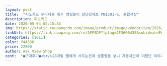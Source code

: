 ```yaml
---
layout: post 
title:  "피노키오 두다다쿵 핑카 캠핑놀이 장난감세트 PN1501-6, 혼합색상" 
description: 피노키오  ..
date: 2020-05-04 05:15:33 
img: https://static.coupangcdn.com/image/product/image/vendoritem/2016/12/06/3033164937/3ca4ff29-c273-41ad-87c6-79215e82b98a.jpg 
linkUrl: https://link.coupang.com/re/AFFSDP?lptag=AF3600438&subid=ahnPublicAsk&pageKey=9599319&itemId=42325471&vendorItemId=3095391299&traceid=V0-113-a8ade5efc55df370 
categories: [1011] 
color: f44336 
price: 22800 
author: Ask View Shop 
cont:  "●구매후기●<br/>28개월 딸에게 사주는건데 상품평을 보니 자동차안이 더럽단 이야기가 많이 있더라구요.<br/> 그래서 아이가 보기전에 닦아서 다시 넣어 테이핑 해놓으려고 테이프며 세정제며 면봉이며 등등 준비를 딱하고 쿠팡박스를 열었는데 ㅋ 상품 박스는 제가 열어보기도 전에 이미 여러번 열고 닫은 흔적에;; 찢어지기까지 하고 최종 테이핑도 없이 걍 슥 열리네요 ㅎㅎㅎ자동차 창문은 기스 있구요 색감이나 퀄리티도 그냥 그래요 ㅎㅎ 다행히 자동차 안은 깨끗해보이네요~<br/>2년전에 작은거 사줬었는데 너무 잘가지고 놀았거든요.<br/><br/>4살 딸아이가 자동차를 좋아해서 구매했어요.<br/><br/>가격도 저렴하게 잘산거 같아요ㅋ<br/>두다다쿵에 빠져서 핑카를 갖고싶다던 아들 소원을 들어주게 됐어요ㅋㅋㅋ핑카가 있는지도 몰랐는데, 완전 굿굿! 가격대비 구성도 좋고, 아기자기해서 너무 좋아해요^^<br/>요것도 보자마자 너무 좋아하네요ㅋ<br/>자동차 문도 잘열리고.<br/>.<br/>색감도 이뿌네요ㅋ<br/>정가보다 가격이 많~~이 싸니까요 ㅋㅋ 이정도는 걍 넘어갑니다~ 깨끗하거나 견고하거나 세련되지 않았지만 저는 이 가격에 이정도면 만족합니다!! 가격할인해서 판매하는데는 이유가있겠죠.<br/>.<br/> 상품평 많이 보시고 어느정도 감안 하셔서 구입하시길 바래요!! ^^<br/>28개월 딸에게 사주는건데 상품평을 보니 자동차안이 더럽단 이야기가 많이 있더라구요.<br/> 그래서 아이가 보기전에 닦아서 다시 넣어 테이핑 해놓으려고 테이프며 세정제며 면봉이며 등등 준비를 딱하고 쿠팡박스를 열었는데 ㅋ 상품 박스는 제가 열어보기도 전에 이미 여러번 열고 닫은 흔적에;; 찢어지기까지 하고 최종 테이핑도 없이 걍 슥 열리네요 ㅎㅎㅎ자동차 창문은 기스 있구요 색감이나 퀄리티도 그냥 그래요 ㅎㅎ 다행히 자동차 안은 깨끗해보이네요~<br/>2년전에 작은거 사줬었는데 너무 잘가지고 놀았거든요.<br/><br/>4살 딸아이가 자동차를 좋아해서 구매했어요.<br/><br/>가격도 저렴하게 잘산거 같아요ㅋ<br/>두다다쿵에 빠져서 핑카를 갖고싶다던 아들 소원을 들어주게 됐어요ㅋㅋㅋ핑카가 있는지도 몰랐는데, 완전 굿굿! 가격대비 구성도 좋고, 아기자기해서 너무 좋아해요^^<br/>요것도 보자마자 너무 좋아하네요ㅋ<br/>자동차 문도 잘열리고.<br/>.<br/>색감도 이뿌네요ㅋ<br/>정가보다 가격이 많~~이 싸니까요 ㅋㅋ 이정도는 걍 넘어갑니다~ 깨끗하거나 견고하거나 세련되지 않았지만 저는 이 가격에 이정도면 만족합니다!! 가격할인해서 판매하는데는 이유가있겠죠.<br/>.<br/> 상품평 많이 보시고 어느정도 감안 하셔서 구입하시길 바래요!! ^^<br/>" 
---
```

